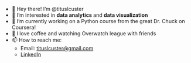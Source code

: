 - 👋 Hey there! I’m @tituslcuster
- 👀 I’m interested in **data analytics** and **data visualization**
- 🐍 I’m currently working on a Python course from the great Dr. Chuck on Coursera!
- 💞️ I love coffee and watching Overwatch league with friends
- 📫 How to reach me: 
  -   Email: tituslcuster@gmail.com
  -   [LinkedIn](linkedin.com/in/tituslcuster)

<!---
tituslcuster/tituslcuster is a ✨ special ✨ repository because its `README.md` (this file) appears on your GitHub profile.
You can click the Preview link to take a look at your changes.
--->
